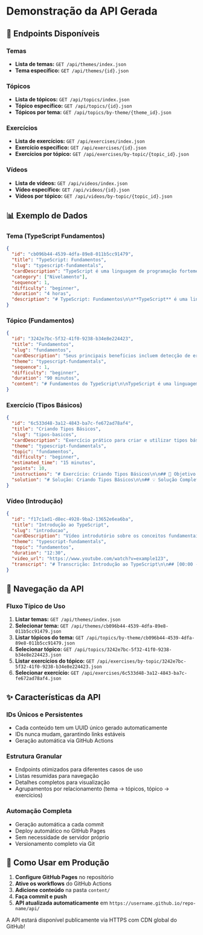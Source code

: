 # Demonstração da API Gerada

## 🎯 Endpoints Disponíveis

### Temas
- **Lista de temas:** `GET /api/themes/index.json`
- **Tema específico:** `GET /api/themes/{id}.json`

### Tópicos
- **Lista de tópicos:** `GET /api/topics/index.json`
- **Tópico específico:** `GET /api/topics/{id}.json`
- **Tópicos por tema:** `GET /api/topics/by-theme/{theme_id}.json`

### Exercícios
- **Lista de exercícios:** `GET /api/exercises/index.json`
- **Exercício específico:** `GET /api/exercises/{id}.json`
- **Exercícios por tópico:** `GET /api/exercises/by-topic/{topic_id}.json`

### Vídeos
- **Lista de vídeos:** `GET /api/videos/index.json`
- **Vídeo específico:** `GET /api/videos/{id}.json`
- **Vídeos por tópico:** `GET /api/videos/by-topic/{topic_id}.json`

## 📊 Exemplo de Dados

### Tema (TypeScript Fundamentos)
```json
{
  "id": "cb096b44-4539-4dfa-89e8-011b5cc91479",
  "title": "TypeScript: Fundamentos",
  "slug": "typescript-fundamentals",
  "cardDescription": "TypeScript é uma linguagem de programação fortemente tipada...",
  "category": ["Nivelamento"],
  "sequence": 1,
  "difficulty": "beginner",
  "duration": "4 horas",
  "description": "# TypeScript: Fundamentos\n\n**TypeScript** é uma linguagem..."
}
```

### Tópico (Fundamentos)
```json
{
  "id": "3242e7bc-5f32-41f0-9238-b34e8e224423",
  "title": "Fundamentos",
  "slug": "fundamentos",
  "cardDescription": "Seus principais benefícios incluem detecção de erros...",
  "theme": "typescript-fundamentals",
  "sequence": 1,
  "difficulty": "beginner",
  "duration": "90 minutos",
  "content": "# Fundamentos do TypeScript\n\nTypeScript é uma linguagem..."
}
```

### Exercício (Tipos Básicos)
```json
{
  "id": "6c533d48-3a12-4843-ba7c-fe672ad78af4",
  "title": "Criando Tipos Básicos",
  "slug": "tipos-basicos",
  "cardDescription": "Exercício prático para criar e utilizar tipos básicos...",
  "theme": "typescript-fundamentals",
  "topic": "fundamentos",
  "difficulty": "beginner",
  "estimated_time": "15 minutos",
  "points": 10,
  "instructions": "# Exercício: Criando Tipos Básicos\n\n## 🎯 Objetivo...",
  "solution": "# Solução: Criando Tipos Básicos\n\n## 💡 Solução Completa..."
}
```

### Vídeo (Introdução)
```json
{
  "id": "f17c1ad1-d8ec-4928-9ba2-13652e6ea6ba",
  "title": "Introdução ao TypeScript",
  "slug": "introducao",
  "cardDescription": "Vídeo introdutório sobre os conceitos fundamentais...",
  "theme": "typescript-fundamentals",
  "topic": "fundamentos",
  "duration": "12:30",
  "video_url": "https://www.youtube.com/watch?v=example123",
  "transcript": "# Transcrição: Introdução ao TypeScript\n\n## [00:00 - 00:30] Abertura..."
}
```

## 🔗 Navegação da API

### Fluxo Típico de Uso

1. **Listar temas:** `GET /api/themes/index.json`
2. **Selecionar tema:** `GET /api/themes/cb096b44-4539-4dfa-89e8-011b5cc91479.json`
3. **Listar tópicos do tema:** `GET /api/topics/by-theme/cb096b44-4539-4dfa-89e8-011b5cc91479.json`
4. **Selecionar tópico:** `GET /api/topics/3242e7bc-5f32-41f0-9238-b34e8e224423.json`
5. **Listar exercícios do tópico:** `GET /api/exercises/by-topic/3242e7bc-5f32-41f0-9238-b34e8e224423.json`
6. **Selecionar exercício:** `GET /api/exercises/6c533d48-3a12-4843-ba7c-fe672ad78af4.json`

## ✨ Características da API

### IDs Únicos e Persistentes
- Cada conteúdo tem um UUID único gerado automaticamente
- IDs nunca mudam, garantindo links estáveis
- Geração automática via GitHub Actions

### Estrutura Granular
- Endpoints otimizados para diferentes casos de uso
- Listas resumidas para navegação
- Detalhes completos para visualização
- Agrupamentos por relacionamento (tema → tópicos, tópico → exercícios)

### Automação Completa
- Geração automática a cada commit
- Deploy automático no GitHub Pages
- Sem necessidade de servidor próprio
- Versionamento completo via Git

## 🚀 Como Usar em Produção

1. **Configure GitHub Pages** no repositório
2. **Ative os workflows** do GitHub Actions
3. **Adicione conteúdo** na pasta `content/`
4. **Faça commit e push**
5. **API atualizada automaticamente** em `https://username.github.io/repo-name/api/`

A API estará disponível publicamente via HTTPS com CDN global do GitHub!
